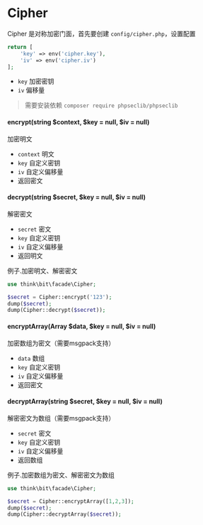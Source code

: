 # Cipher

Cipher 是对称加密门面，首先要创建 `config/cipher.php`，设置配置

```php
return [
    'key' => env('cipher.key'),
    'iv' => env('cipher.iv')
];
```

- `key` 加密密钥
- `iv` 偏移量

> 需要安装依赖 `composer require phpseclib/phpseclib`

#### encrypt(string $context, $key = null, $iv = null)

加密明文

- `context` 明文
- `key` 自定义密钥
- `iv` 自定义偏移量
- 返回密文

#### decrypt(string $secret, $key = null, $iv = null)

解密密文

- `secret` 密文
- `key` 自定义密钥
- `iv` 自定义偏移量
- 返回明文

例子.加密明文、解密密文

```php
use think\bit\facade\Cipher;

$secret = Cipher::encrypt('123');
dump($secret);
dump(Cipher::decrypt($secret));
```

#### encryptArray(Array $data, $key = null, $iv = null)

加密数组为密文（需要msgpack支持）

- `data` 数组
- `key` 自定义密钥
- `iv` 自定义偏移量
- 返回密文

#### decryptArray(string $secret, $key = null, $iv = null)

解密密文为数组（需要msgpack支持）

- `secret` 密文
- `key` 自定义密钥
- `iv` 自定义偏移量
- 返回数组

例子.加密数组为密文、解密密文为数组

```php
use think\bit\facade\Cipher;

$secret = Cipher::encryptArray([1,2,3]);
dump($secret);
dump(Cipher::decryptArray($secret));
```

